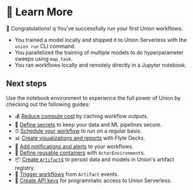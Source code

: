 <br>
<br>
<br>

# 🤔 Learn More

🎉 Congratulations!
q
You've successfully run your first Union workflows:

- You trained a model locally and shipped it to Union Serverless with the
  `union run` CLI command.
- You parallelized the training of multiple models to do hyperparameter sweeps
  using `map_task`.
- You ran workflows locally and remotely directly in a Jupyter notebook.

## Next steps

Use the notebook environment to experience the full power of Union by checking
out the following guides:

- 💰 [Reduce compute cost](https://docs.union.ai/serverless/user-guide/core-concepts/caching) by caching workflow outputs.
- 🤫 [Define secrets](https://docs.union.ai/serverless/user-guide/development-cycle/managing-secrets) to keep your data and ML pipelines secure.
- ⏰ [Schedule your workflow](https://docs.union.ai/serverless/user-guide/core-concepts/launch-plans/schedules#schedules) to run on a regular basis.
- 📊 [Create visualizations and reports](https://docs.union.ai/serverless/api-reference/flytekit-sdk/flyte-deck#flyte-deck) with Flyte Decks.
- 🔔 [Add notifications and alerts](https://docs.union.ai/serverless/user-guide/core-concepts/launch-plans/notifications#notifications) to your workflows.
- 🐳 [Define reusable containers](https://docs.union.ai/serverless/user-guide/core-concepts/actors#actors) with `ActorEnvironment`s.
- 📦 [Create `Artifact`s](https://docs.union.ai/serverless/user-guide/core-concepts/artifacts/declaring-artifacts) to persist data and models in Union's artifact registry.
- 🔀 [Trigger workflows](https://docs.union.ai/serverless/user-guide/core-concepts/artifacts/connecting-workflows-with-artifact-event-triggers) from `Artifact` events.
- 🔑 [Create API keys](https://docs.union.ai/serverless/user-guide/development-cycle/managing-apps) for programmatic access to Union Serverless.
